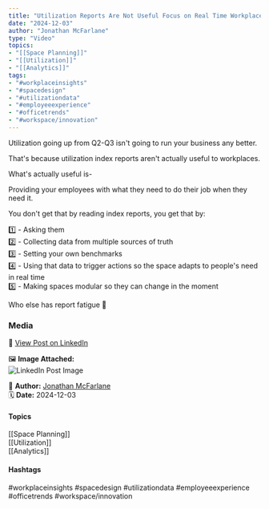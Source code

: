 ```yaml
---
title: "Utilization Reports Are Not Useful Focus on Real Time Workplace Adaptability"  
date: "2024-12-03"  
author: "Jonathan McFarlane"  
type: "Video"  
topics:  
- "[[Space Planning]]"  
- "[[Utilization]]"  
- "[[Analytics]]"  
tags:  
- "#workplaceinsights"  
- "#spacedesign"  
- "#utilizationdata"  
- "#employeeexperience"  
- "#officetrends"  
- "#workspace/innovation"  
---
```

Utilization going up from Q2-Q3 isn't going to run your business any better.

That's because utilization index reports aren't actually useful to workplaces.

What's actually useful is-

Providing your employees with what they need to do their job when they need it.

You don't get that by reading index reports, you get that by:

1️⃣ - Asking them  
2️⃣ - Collecting data from multiple sources of truth  
3️⃣ - Setting your own benchmarks  
4️⃣ - Using that data to trigger actions so the space adapts to people's need in real time  
5️⃣ - Making spaces modular so they can change in the moment

Who else has report fatigue 🫠

### Media

🔗 [View Post on LinkedIn](https://www.linkedin.com/feed/update/urn:li:activity:7269825229286236160)  
  
🖼 **Image Attached:**  
![LinkedIn Post Image](https://media.licdn.com/dms/image/v2/D5605AQG8yUmcQ14DnQ/videocover-high/videocover-high/0/1733261380855?e=1742263200&v=beta&t=jD4IqS40Je26WA93nlRZv6J2yMuwS7UvLPbuB1S2vM0)  
  
👤 **Author:** [Jonathan McFarlane](https://www.linkedin.com/in/jonathanmcfarlane/)  
🗓️ **Date:** 2024-12-03

#### Topics

[[Space Planning]]  
[[Utilization]]  
[[Analytics]]  

#### Hashtags

#workplaceinsights #spacedesign #utilizationdata #employeeexperience #officetrends #workspace/innovation